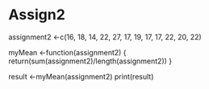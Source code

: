 # Assign2

assignment2 <-c(16, 18, 14, 22, 27, 17, 19, 17, 17, 22, 20, 22)


myMean <-function(assignment2) { return(sum(assignment2)/length(assignment2)) }


result <-myMean(assignment2)
print(result)
